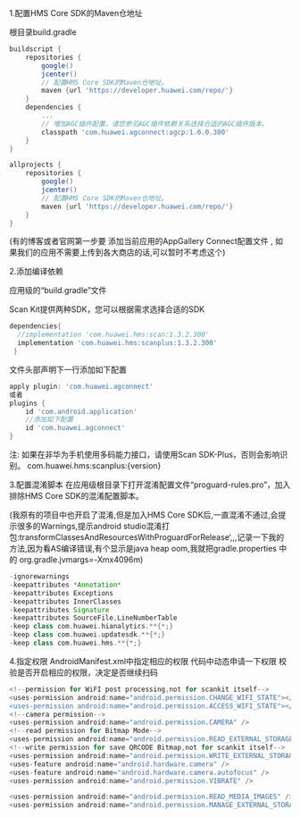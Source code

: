 1.配置HMS Core SDK的Maven仓地址

根目录build.gradle
```groovy
buildscript {
    repositories {
        google()
        jcenter()
        // 配置HMS Core SDK的Maven仓地址。
        maven {url 'https://developer.huawei.com/repo/'}
    }
    dependencies {
        ...
        // 增加AGC插件配置，请您参见AGC插件依赖关系选择合适的AGC插件版本。
        classpath 'com.huawei.agconnect:agcp:1.6.0.300'
    }
}

allprojects {
    repositories {
        google()
        jcenter()
        // 配置HMS Core SDK的Maven仓地址。
        maven {url 'https://developer.huawei.com/repo/'}
    }
} 
```
(有的博客或者官网第一步要 添加当前应用的AppGallery Connect配置文件  , 如果我们的应用不需要上传到各大商店的话,可以暂时不考虑这个)

2.添加编译依赖

应用级的“build.gradle”文件

Scan Kit提供两种SDK，您可以根据需求选择合适的SDK
```groovy
dependencies{
  //implementation 'com.huawei.hms:scan:1.3.2.300'
  implementation 'com.huawei.hms:scanplus:1.3.2.300'
 }
```
文件头部声明下一行添加如下配置
```groovy
apply plugin: 'com.huawei.agconnect'
或者
plugins {
    id 'com.android.application'
    //添加如下配置
    id 'com.huawei.agconnect'
}
```
注:
如果在非华为手机使用多码能力接口，请使用Scan SDK-Plus，否则会影响识别。
com.huawei.hms:scanplus:{version}

3.配置混淆脚本
在应用级根目录下打开混淆配置文件“proguard-rules.pro”，加入排除HMS Core SDK的混淆配置脚本。

(我原有的项目中也开启了混淆,但是加入HMS Core SDK后,一直混淆不通过,会提示很多的Warnings,提示android studio混淆打包:transformClassesAndResourcesWithProguardForRelease‘,,,记录一下我的方法,因为看AS编译错误,有个显示是java heap oom,我就把gradle.properties  中的 org.gradle.jvmargs=-Xmx4096m)
```groovy
-ignorewarnings
-keepattributes *Annotation*
-keepattributes Exceptions
-keepattributes InnerClasses
-keepattributes Signature
-keepattributes SourceFile,LineNumberTable
-keep class com.huawei.hianalytics.**{*;}
-keep class com.huawei.updatesdk.**{*;}
-keep class com.huawei.hms.**{*;}
```
4.指定权限
AndroidManifest.xml中指定相应的权限
代码中动态申请一下权限
校验是否开启相应的权限，决定是否继续扫码
```groovy
<!--permission for WiFI post processing,not for scankit itself-->
<uses-permission android:name="android.permission.CHANGE_WIFI_STATE"></uses-permission>
<uses-permission android:name="android.permission.ACCESS_WIFI_STATE"></uses-permission>
<!--camera permission-->
<uses-permission android:name="android.permission.CAMERA" />
<!--read permission for Bitmap Mode-->
<uses-permission android:name="android.permission.READ_EXTERNAL_STORAGE" />
<!--write permission for save QRCODE Bitmap,not for scankit itself-->
<uses-permission android:name="android.permission.WRITE_EXTERNAL_STORAGE" />
<uses-feature android:name="android.hardware.camera" />
<uses-feature android:name="android.hardware.camera.autofocus" />
<uses-permission android:name="android.permission.VIBRATE" />

<uses-permission android:name="android.permission.READ_MEDIA_IMAGES" />
<uses-permission android:name="android.permission.MANAGE_EXTERNAL_STORAGE" />
```
